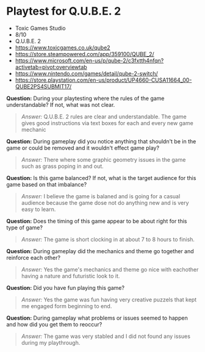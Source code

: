 # Playtest for Q.U.B.E. 2

* Toxic Games Studio
* 8/10
* Q.U.B.E. 2
* https://www.toxicgames.co.uk/qube2
* https://store.steampowered.com/app/359100/QUBE_2/
* https://www.microsoft.com/en-us/p/qube-2/c3fxtth4nfqn?activetab=pivot:overviewtab
* https://www.nintendo.com/games/detail/qube-2-switch/
* https://store.playstation.com/en-us/product/UP4660-CUSA11664_00-QUBE2PS4SUBMIT17/

**Question:** During your playtesting where the rules of the game understandable? If not, what was not clear.
> _Answer:_ Q.U.B.E. 2 rules are clear and understandable. The game gives good instructions via text boxes for each and every new game mechanic

**Question:** During gameplay did you notice anything that shouldn't be in the game or could be removed and it wouldn't effect game play?
> _Answer:_ There where some graphic geometry issues in the game such as grass poping in and out. 

**Question:** Is this game balanced? If not, what is the target audience for this game based on that imbalance?
> _Answer:_ I believe the game is balaned and is going for a casual audience because the game dose not do anything new and is very easy to learn. 

**Question:** Does the timing of this game appear to be about right for this type of game?
> _Answer:_ The game is short clocking in at about 7 to 8 hours to finish.

**Question:** During gameplay did the mechanics and theme go together and reinforce each other?
> _Answer:_ Yes the game's mechanics and theme go nice with eachother having a nature and futuristic look to it.

**Question:** Did you have fun playing this game?
> _Answer:_ Yes the game was fun having very creative puzzels that kept me engaged form beginning to end.

**Question:** During gameplay what problems or issues seemed to happen and how did you get them to reoccur?
> _Answer:_ The game was very stabled and I did not found any issues during my playthrough.
